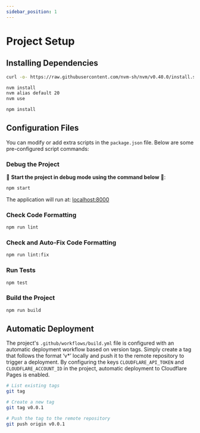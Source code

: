 ```yaml
---
sidebar_position: 1
---
```


# Project Setup

## Installing Dependencies

```bash
curl -o- https://raw.githubusercontent.com/nvm-sh/nvm/v0.40.0/install.sh | bash

nvm install
nvm alias default 20
nvm use

npm install
```

## Configuration Files

You can modify or add extra scripts in the `package.json` file. Below are some pre-configured script commands:

### Debug the Project

🚀 **Start the project in debug mode using the command below** 🚀:

```bash
npm start
```

The application will run at: [localhost:8000](http://localhost:8000/)

### Check Code Formatting

```bash
npm run lint
```

### Check and Auto-Fix Code Formatting

```bash
npm run lint:fix
```

### Run Tests

```bash
npm test
```

### Build the Project

```bash
npm run build
```

## Automatic Deployment
The project's `.github/workflows/build.yml` file is configured with an automatic deployment workflow based on version tags. Simply create a tag that follows the format ‘v*’ locally and push it to the remote repository to trigger a deployment. By configuring the keys `CLOUDFLARE_API_TOKEN` and `CLOUDFLARE_ACCOUNT_ID` in the project, automatic deployment to Cloudflare Pages is enabled.

```bash
# List existing tags
git tag

# Create a new tag
git tag v0.0.1

# Push the tag to the remote repository
git push origin v0.0.1
